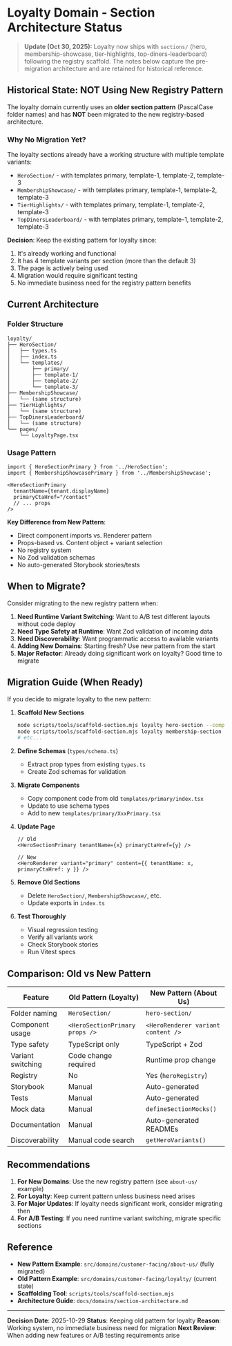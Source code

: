 # Loyalty Domain - Section Architecture Status

> **Update (Oct 30, 2025):** Loyalty now ships with `sections/` (hero, membership-showcase, tier-highlights, top-diners-leaderboard) following the registry scaffold. The notes below capture the pre-migration architecture and are retained for historical reference.

## Historical State: NOT Using New Registry Pattern

The loyalty domain currently uses an **older section pattern** (PascalCase folder names) and has **NOT** been migrated to the new registry-based architecture.

### Why No Migration Yet?

The loyalty sections already have a working structure with multiple template variants:
- `HeroSection/` - with templates primary, template-1, template-2, template-3
- `MembershipShowcase/` - with templates primary, template-1, template-2, template-3
- `TierHighlights/` - with templates primary, template-1, template-2, template-3
- `TopDinersLeaderboard/` - with templates primary, template-1, template-2, template-3

**Decision**: Keep the existing pattern for loyalty since:
1. It's already working and functional
2. It has 4 template variants per section (more than the default 3)
3. The page is actively being used
4. Migration would require significant testing
5. No immediate business need for the registry pattern benefits

## Current Architecture

### Folder Structure
```
loyalty/
├── HeroSection/
│   ├── types.ts
│   ├── index.ts
│   └── templates/
│       ├── primary/
│       ├── template-1/
│       ├── template-2/
│       └── template-3/
├── MembershipShowcase/
│   └── (same structure)
├── TierHighlights/
│   └── (same structure)
├── TopDinersLeaderboard/
│   └── (same structure)
└── pages/
    └── LoyaltyPage.tsx
```

### Usage Pattern

```tsx
import { HeroSectionPrimary } from '../HeroSection';
import { MembershipShowcasePrimary } from '../MembershipShowcase';

<HeroSectionPrimary
  tenantName={tenant.displayName}
  primaryCtaHref="/contact"
  // ... props
/>
```

**Key Difference from New Pattern**:
- Direct component imports vs. Renderer pattern
- Props-based vs. Content object + variant selection
- No registry system
- No Zod validation schemas
- No auto-generated Storybook stories/tests

## When to Migrate?

Consider migrating to the new registry pattern when:

1. **Need Runtime Variant Switching**: Want to A/B test different layouts without code deploy
2. **Need Type Safety at Runtime**: Want Zod validation of incoming data
3. **Need Discoverability**: Want programmatic access to available variants
4. **Adding New Domains**: Starting fresh? Use new pattern from the start
5. **Major Refactor**: Already doing significant work on loyalty? Good time to migrate

## Migration Guide (When Ready)

If you decide to migrate loyalty to the new pattern:

1. **Scaffold New Sections**
   ```bash
   node scripts/tools/scaffold-section.mjs loyalty hero-section --component=Hero
   node scripts/tools/scaffold-section.mjs loyalty membership-section --component=Membership
   # etc...
   ```

2. **Define Schemas** (`types/schema.ts`)
   - Extract prop types from existing `types.ts`
   - Create Zod schemas for validation

3. **Migrate Components**
   - Copy component code from old `templates/primary/index.tsx`
   - Update to use schema types
   - Add to new `templates/primary/XxxPrimary.tsx`

4. **Update Page**
   ```tsx
   // Old
   <HeroSectionPrimary tenantName={x} primaryCtaHref={y} />

   // New
   <HeroRenderer variant="primary" content={{ tenantName: x, primaryCtaHref: y }} />
   ```

5. **Remove Old Sections**
   - Delete `HeroSection/`, `MembershipShowcase/`, etc.
   - Update exports in `index.ts`

6. **Test Thoroughly**
   - Visual regression testing
   - Verify all variants work
   - Check Storybook stories
   - Run Vitest specs

## Comparison: Old vs New Pattern

| Feature | Old Pattern (Loyalty) | New Pattern (About Us) |
|---------|----------------------|------------------------|
| Folder naming | `HeroSection/` | `hero-section/` |
| Component usage | `<HeroSectionPrimary props />` | `<HeroRenderer variant content />` |
| Type safety | TypeScript only | TypeScript + Zod |
| Variant switching | Code change required | Runtime prop change |
| Registry | No | Yes (`heroRegistry`) |
| Storybook | Manual | Auto-generated |
| Tests | Manual | Auto-generated |
| Mock data | Manual | `defineSectionMocks()` |
| Documentation | Manual | Auto-generated READMEs |
| Discoverability | Manual code search | `getHeroVariants()` |

## Recommendations

1. **For New Domains**: Use the new registry pattern (see `about-us/` example)
2. **For Loyalty**: Keep current pattern unless business need arises
3. **For Major Updates**: If loyalty needs significant work, consider migrating then
4. **For A/B Testing**: If you need runtime variant switching, migrate specific sections

## Reference

- **New Pattern Example**: `src/domains/customer-facing/about-us/` (fully migrated)
- **Old Pattern Example**: `src/domains/customer-facing/loyalty/` (current state)
- **Scaffolding Tool**: `scripts/tools/scaffold-section.mjs`
- **Architecture Guide**: `docs/domains/section-architecture.md`

---

**Decision Date**: 2025-10-29
**Status**: Keeping old pattern for loyalty
**Reason**: Working system, no immediate business need for migration
**Next Review**: When adding new features or A/B testing requirements arise
